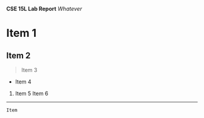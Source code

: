 **CSE 15L Lab Report**
_Whatever_
# Item 1
## Item 2
> Item 3
* Item 4
1) Item 5
Item 6
---
`Item `
